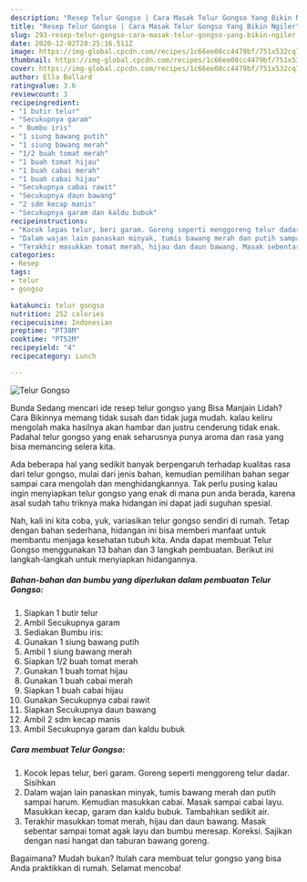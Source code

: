 ```yaml
---
description: "Resep Telur Gongso | Cara Masak Telur Gongso Yang Bikin Ngiler"
title: "Resep Telur Gongso | Cara Masak Telur Gongso Yang Bikin Ngiler"
slug: 293-resep-telur-gongso-cara-masak-telur-gongso-yang-bikin-ngiler
date: 2020-12-02T20:25:16.511Z
image: https://img-global.cpcdn.com/recipes/1c66ee08cc4479bf/751x532cq70/telur-gongso-foto-resep-utama.jpg
thumbnail: https://img-global.cpcdn.com/recipes/1c66ee08cc4479bf/751x532cq70/telur-gongso-foto-resep-utama.jpg
cover: https://img-global.cpcdn.com/recipes/1c66ee08cc4479bf/751x532cq70/telur-gongso-foto-resep-utama.jpg
author: Ella Ballard
ratingvalue: 3.6
reviewcount: 3
recipeingredient:
- "1 butir telur"
- "Secukupnya garam"
- " Bumbu iris"
- "1 siung bawang putih"
- "1 siung bawang merah"
- "1/2 buah tomat merah"
- "1 buah tomat hijau"
- "1 buah cabai merah"
- "1 buah cabai hijau"
- "Secukupnya cabai rawit"
- "Secukupnya daun bawang"
- "2 sdm kecap manis"
- "Secukupnya garam dan kaldu bubuk"
recipeinstructions:
- "Kocok lepas telur, beri garam. Goreng seperti menggoreng telur dadar. Sisihkan"
- "Dalam wajan lain panaskan minyak, tumis bawang merah dan putih sampai harum. Kemudian masukkan cabai. Masak sampai cabai layu. Masukkan kecap, garam dan kaldu bubuk. Tambahkan sedikit air."
- "Terakhir masukkan tomat merah, hijau dan daun bawang. Masak sebentar sampai tomat agak layu dan bumbu meresap. Koreksi. Sajikan dengan nasi hangat dan taburan bawang goreng."
categories:
- Resep
tags:
- telur
- gongso

katakunci: telur gongso 
nutrition: 252 calories
recipecuisine: Indonesian
preptime: "PT38M"
cooktime: "PT52M"
recipeyield: "4"
recipecategory: Lunch

---
```



![Telur Gongso](https://img-global.cpcdn.com/recipes/1c66ee08cc4479bf/751x532cq70/telur-gongso-foto-resep-utama.jpg)

Bunda Sedang mencari ide resep telur gongso yang Bisa Manjain Lidah? Cara Bikinnya memang tidak susah dan tidak juga mudah. kalau keliru mengolah maka hasilnya akan hambar dan justru cenderung tidak enak. Padahal telur gongso yang enak seharusnya punya aroma dan rasa yang bisa memancing selera kita.



Ada beberapa hal yang sedikit banyak berpengaruh terhadap kualitas rasa dari telur gongso, mulai dari jenis bahan, kemudian pemilihan bahan segar sampai cara mengolah dan menghidangkannya. Tak perlu pusing kalau ingin menyiapkan telur gongso yang enak di mana pun anda berada, karena asal sudah tahu triknya maka hidangan ini dapat jadi suguhan spesial.


Nah, kali ini kita coba, yuk, variasikan telur gongso sendiri di rumah. Tetap dengan bahan sederhana, hidangan ini bisa memberi manfaat untuk membantu menjaga kesehatan tubuh kita. Anda dapat membuat Telur Gongso menggunakan 13 bahan dan 3 langkah pembuatan. Berikut ini langkah-langkah untuk menyiapkan hidangannya.

<!--inarticleads1-->

##### Bahan-bahan dan bumbu yang diperlukan dalam pembuatan Telur Gongso:

1. Siapkan 1 butir telur
1. Ambil Secukupnya garam
1. Sediakan  Bumbu iris:
1. Gunakan 1 siung bawang putih
1. Ambil 1 siung bawang merah
1. Siapkan 1/2 buah tomat merah
1. Gunakan 1 buah tomat hijau
1. Gunakan 1 buah cabai merah
1. Siapkan 1 buah cabai hijau
1. Gunakan Secukupnya cabai rawit
1. Siapkan Secukupnya daun bawang
1. Ambil 2 sdm kecap manis
1. Ambil Secukupnya garam dan kaldu bubuk




<!--inarticleads2-->

##### Cara membuat Telur Gongso:

1. Kocok lepas telur, beri garam. Goreng seperti menggoreng telur dadar. Sisihkan
1. Dalam wajan lain panaskan minyak, tumis bawang merah dan putih sampai harum. Kemudian masukkan cabai. Masak sampai cabai layu. Masukkan kecap, garam dan kaldu bubuk. Tambahkan sedikit air.
1. Terakhir masukkan tomat merah, hijau dan daun bawang. Masak sebentar sampai tomat agak layu dan bumbu meresap. Koreksi. Sajikan dengan nasi hangat dan taburan bawang goreng.




Bagaimana? Mudah bukan? Itulah cara membuat telur gongso yang bisa Anda praktikkan di rumah. Selamat mencoba!
